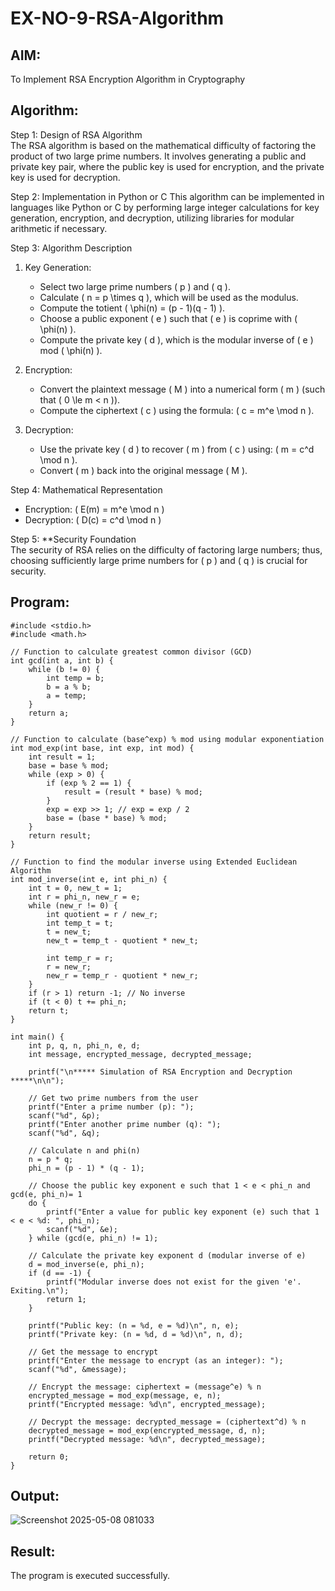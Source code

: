 # EX-NO-9-RSA-Algorithm

## AIM:
To Implement RSA Encryption Algorithm in Cryptography

## Algorithm:


Step 1: Design of RSA Algorithm  
The RSA algorithm is based on the mathematical difficulty of factoring the product of two large prime numbers. It involves generating a public and private key pair, where the public key is used for encryption, and the private key is used for decryption.

Step 2: Implementation in Python or C 
This algorithm can be implemented in languages like Python or C by performing large integer calculations for key generation, encryption, and decryption, utilizing libraries for modular arithmetic if necessary.

Step 3: Algorithm Description  
1. Key Generation:
   - Select two large prime numbers \( p \) and \( q \).
   - Calculate \( n = p \times q \), which will be used as the modulus.
   - Compute the totient \( \phi(n) = (p - 1)(q - 1) \).
   - Choose a public exponent \( e \) such that \( e \) is coprime with \( \phi(n) \).
   - Compute the private key \( d \), which is the modular inverse of \( e \) mod \( \phi(n) \).

2. Encryption:
   - Convert the plaintext message \( M \) into a numerical form \( m \) (such that \( 0 \le m < n \)).
   - Compute the ciphertext \( c \) using the formula: \( c = m^e \mod n \).

3. Decryption:
   - Use the private key \( d \) to recover \( m \) from \( c \) using: \( m = c^d \mod n \).
   - Convert \( m \) back into the original message \( M \).

Step 4: Mathematical Representation  
- Encryption: \( E(m) = m^e \mod n \)
- Decryption: \( D(c) = c^d \mod n \)

Step 5: **Security Foundation  
The security of RSA relies on the difficulty of factoring large numbers; thus, choosing sufficiently large prime numbers for \( p \) and \( q \) is crucial for security.

## Program:
```
#include <stdio.h>
#include <math.h>

// Function to calculate greatest common divisor (GCD)
int gcd(int a, int b) {
    while (b != 0) {
        int temp = b;
        b = a % b;
        a = temp;
    }
    return a;
}

// Function to calculate (base^exp) % mod using modular exponentiation
int mod_exp(int base, int exp, int mod) {
    int result = 1;
    base = base % mod;
    while (exp > 0) {
        if (exp % 2 == 1) {
            result = (result * base) % mod;
        }
        exp = exp >> 1; // exp = exp / 2
        base = (base * base) % mod;
    }
    return result;
}

// Function to find the modular inverse using Extended Euclidean Algorithm
int mod_inverse(int e, int phi_n) {
    int t = 0, new_t = 1;
    int r = phi_n, new_r = e;
    while (new_r != 0) {
        int quotient = r / new_r;
        int temp_t = t;
        t = new_t;
        new_t = temp_t - quotient * new_t;

        int temp_r = r;
        r = new_r;
        new_r = temp_r - quotient * new_r;
    }
    if (r > 1) return -1; // No inverse
    if (t < 0) t += phi_n;
    return t;
}

int main() {
    int p, q, n, phi_n, e, d;
    int message, encrypted_message, decrypted_message;

    printf("\n***** Simulation of RSA Encryption and Decryption *****\n\n");

    // Get two prime numbers from the user
    printf("Enter a prime number (p): ");
    scanf("%d", &p);
    printf("Enter another prime number (q): ");
    scanf("%d", &q);

    // Calculate n and phi(n)
    n = p * q;
    phi_n = (p - 1) * (q - 1);

    // Choose the public key exponent e such that 1 < e < phi_n and gcd(e, phi_n)= 1
    do {
        printf("Enter a value for public key exponent (e) such that 1 < e < %d: ", phi_n);
        scanf("%d", &e);
    } while (gcd(e, phi_n) != 1);

    // Calculate the private key exponent d (modular inverse of e)
    d = mod_inverse(e, phi_n);
    if (d == -1) {
        printf("Modular inverse does not exist for the given 'e'. Exiting.\n");
        return 1;
    }

    printf("Public key: (n = %d, e = %d)\n", n, e);
    printf("Private key: (n = %d, d = %d)\n", n, d);

    // Get the message to encrypt
    printf("Enter the message to encrypt (as an integer): ");
    scanf("%d", &message);

    // Encrypt the message: ciphertext = (message^e) % n
    encrypted_message = mod_exp(message, e, n);
    printf("Encrypted message: %d\n", encrypted_message);

    // Decrypt the message: decrypted_message = (ciphertext^d) % n
    decrypted_message = mod_exp(encrypted_message, d, n);
    printf("Decrypted message: %d\n", decrypted_message);

    return 0;
}
```




## Output:
![Screenshot 2025-05-08 081033](https://github.com/user-attachments/assets/003702a7-527b-4d71-9306-21eb52dff362)



## Result:
 The program is executed successfully.
